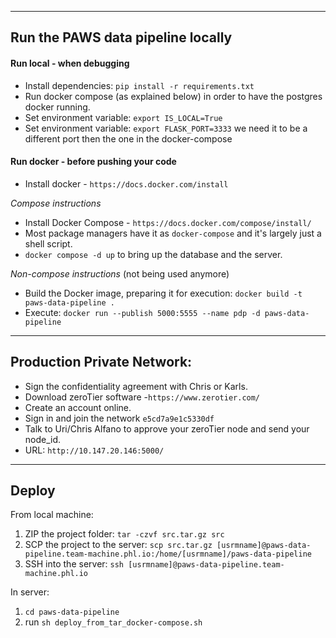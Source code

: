 ---------------------------------------
Run the PAWS data pipeline locally
---------------------------------------
#### Run local - when debugging
- Install dependencies: `pip install -r requirements.txt`
- Run docker compose (as explained below) in order to have the postgres docker running.
- Set environment variable: `export IS_LOCAL=True`
- Set environment variable: `export FLASK_PORT=3333` we need it to be a different port then the one in the docker-compose
#### Run docker - before pushing your code
- Install docker - `https://docs.docker.com/install`  

_Compose instructions_  
- Install Docker Compose - `https://docs.docker.com/compose/install/`      
- Most package managers have it as `docker-compose` and it's largely just a shell script.    
- `docker compose -d up` to bring up the database and the server.

_Non-compose instructions_  (not being used anymore)  
- Build the Docker image, preparing it for execution:  `docker build -t paws-data-pipeline .`  
- Execute: `docker run --publish 5000:5555 --name pdp -d paws-data-pipeline`    
---------------------------------------  
Production Private Network:
---------------------------------------    
- Sign the confidentiality agreement with Chris or Karls.  
- Download zeroTier software -`https://www.zerotier.com/`  
- Create an account online.  
- Sign in and join the network `e5cd7a9e1c5330df`  
- Talk to Uri/Chris Alfano to approve your zeroTier node and send your node_id. 
- URL: `http://10.147.20.146:5000/` 
---------------------------------------
Deploy
---------------------------------------
From local machine:
1. ZIP the project folder: `tar -czvf src.tar.gz src`
2. SCP the project to the server: `scp src.tar.gz [usrmname]@paws-data-pipeline.team-machine.phl.io:/home/[usrmname]/paws-data-pipeline`
3. SSH into the server: `ssh [usrmname]@paws-data-pipeline.team-machine.phl.io`

In server:
1. `cd paws-data-pipeline`
2. run `sh deploy_from_tar_docker-compose.sh`
